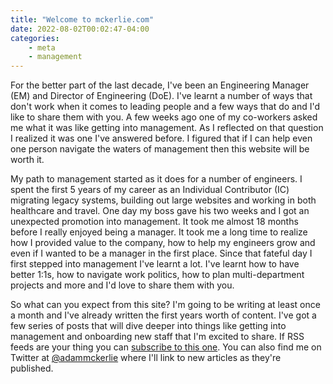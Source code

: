 ```yaml
---
title: "Welcome to mckerlie.com"
date: 2022-08-02T00:02:47-04:00
categories:
    - meta
    - management
---
```


For the better part of the last decade, I've been an Engineering Manager (EM) and Director of Engineering (DoE). I've learnt a number of ways that don't work when it comes to leading people and a few ways that do and I'd like to share them with you. A few weeks ago one of my co-workers asked me what it was like getting into management. As I reflected on that question I realized it was one I've answered before. I figured that if I can help even one person navigate the waters of management then this website will be worth it.

My path to management started as it does for a number of engineers. I spent the first 5 years of my career as an Individual Contributor (IC) migrating legacy systems, building out large websites and working in both healthcare and travel. One day my boss gave his two weeks and I got an unexpected promotion into management. It took me almost 18 months before I really enjoyed being a manager. It took me a long time to realize how I provided value to the company, how to help my engineers grow and even if I wanted to be a manager in the first place. Since that fateful day I first stepped into management I've learnt a lot. I've learnt how to have better 1:1s, how to navigate work politics, how to plan multi-department projects and more and I'd love to share them with you.

So what can you expect from this site? I'm going to be writing at least once a month and I've already written the first years worth of content. I've got a few series of posts that will dive deeper into things like getting into management and onboarding new staff that I'm excited to share. If RSS feeds are your thing you can [subscribe to this one](https://mckerlie.com/index.xml). You can also find me on Twitter at [@adammckerlie](http://twitter.com/adammckerlie) where I'll link to new articles as they're published.
